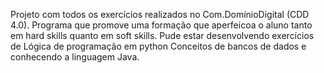 Projeto com todos os exercícios realizados no Com.DomínioDigital (CDD 4.0). Programa que promove uma formação que aperfeicoa o aluno tanto em hard skills quanto em soft skills.
Pude estar desenvolvendo exercícios de Lógica de programação em python
Conceitos de bancos de dados
e conhecendo  a linguagem Java.
